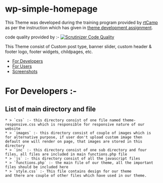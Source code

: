 # wp-simple-homepage

This Theme was developed during the training program provided by [rtCamp](https://rtcamp.com/) as per the instruction which has given in [theme development assignment](https://github.com/rtCamp/hiring-assignments/tree/master/WordPress-Engineer#challenge-1-wordpress-theme-challenge).

code quality provided by :- [![Scrutinizer Code Quality](https://scrutinizer-ci.com/g/arth36/wp-simple-homepage/badges/quality-score.png?b=master)](https://scrutinizer-ci.com/g/arth36/wp-simple-homepage/?branch=master)

This Theme consist of Custom post type, banner slider, custom header & footer logo, footer widgets, childpages, etc.

* [ For Developers ](#for-developers)
* [ For Users ](#for-users)
* [ Screenshots ](#screenshots)

# For Developers :-

## List of main directory and file

	* > `css` :- this directory consist of one file named theme-responsive.css which is responsible for responsive nature of our website
	* > `images` :- this directory consist of couple of images which is for alternative purpose, if user don't upload custom image then default one will render on page, that images are stored in this directory
	* > `inc` :- this directory consist of one sub directory and four files, all files are included in main functions.php file
	* > `js` :- this directory consist of all the javascript files
	* > `functions.php` :- the main file of our theme, all the important files should be included here
	* > `style.css` :- This file contains design for our theme
	and there are couple of other files which have used in our theme.